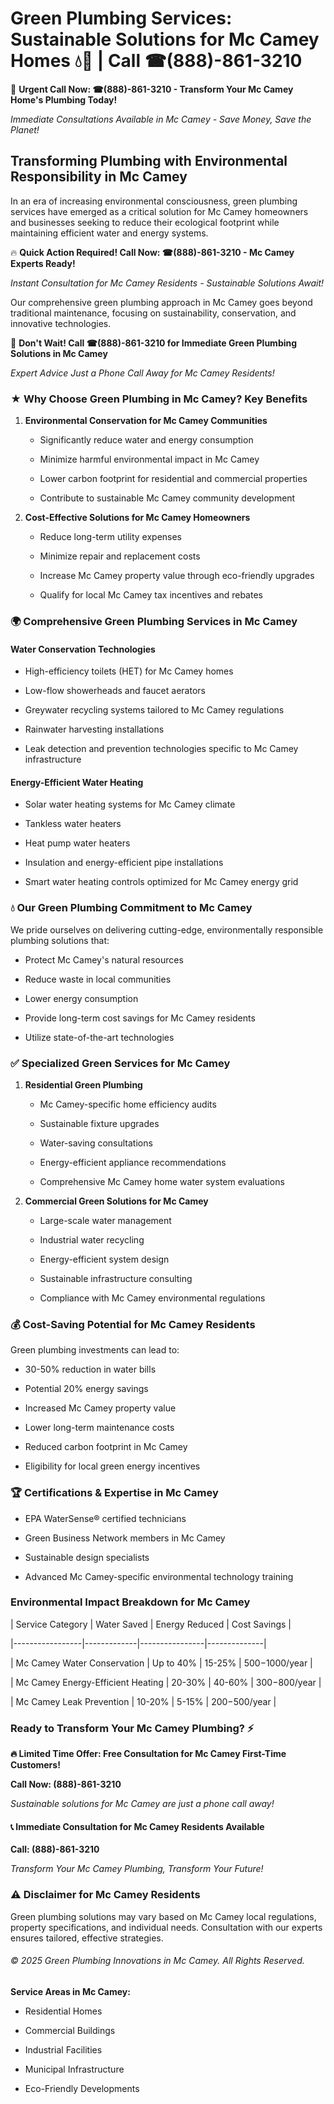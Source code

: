 # Green Plumbing Services: Sustainable Solutions for Mc Camey Homes 💧🌿 | Call ☎(888)-861-3210

🚨 **Urgent Call Now: ☎(888)-861-3210 - Transform Your Mc Camey Home's Plumbing Today!**
*Immediate Consultations Available in Mc Camey - Save Money, Save the Planet!*

## Transforming Plumbing with Environmental Responsibility in Mc Camey

In an era of increasing environmental consciousness, green plumbing services have emerged as a critical solution for Mc Camey homeowners and businesses seeking to reduce their ecological footprint while maintaining efficient water and energy systems. 

🔥 **Quick Action Required! Call Now: ☎(888)-861-3210 - Mc Camey Experts Ready!**
*Instant Consultation for Mc Camey Residents - Sustainable Solutions Await!*

Our comprehensive green plumbing approach in Mc Camey goes beyond traditional maintenance, focusing on sustainability, conservation, and innovative technologies.

🚨 **Don't Wait! Call ☎(888)-861-3210 for Immediate Green Plumbing Solutions in Mc Camey**
*Expert Advice Just a Phone Call Away for Mc Camey Residents!*

### ★ Why Choose Green Plumbing in Mc Camey? Key Benefits

1. **Environmental Conservation for Mc Camey Communities** 
   - Significantly reduce water and energy consumption
   - Minimize harmful environmental impact in Mc Camey
   - Lower carbon footprint for residential and commercial properties
   - Contribute to sustainable Mc Camey community development

2. **Cost-Effective Solutions for Mc Camey Homeowners** 
   - Reduce long-term utility expenses
   - Minimize repair and replacement costs
   - Increase Mc Camey property value through eco-friendly upgrades
   - Qualify for local Mc Camey tax incentives and rebates

### 🌍 Comprehensive Green Plumbing Services in Mc Camey

#### Water Conservation Technologies
- High-efficiency toilets (HET) for Mc Camey homes
- Low-flow showerheads and faucet aerators
- Greywater recycling systems tailored to Mc Camey regulations
- Rainwater harvesting installations
- Leak detection and prevention technologies specific to Mc Camey infrastructure

#### Energy-Efficient Water Heating
- Solar water heating systems for Mc Camey climate
- Tankless water heaters
- Heat pump water heaters
- Insulation and energy-efficient pipe installations
- Smart water heating controls optimized for Mc Camey energy grid

### 💧 Our Green Plumbing Commitment to Mc Camey

We pride ourselves on delivering cutting-edge, environmentally responsible plumbing solutions that:
- Protect Mc Camey's natural resources
- Reduce waste in local communities
- Lower energy consumption
- Provide long-term cost savings for Mc Camey residents
- Utilize state-of-the-art technologies

### ✅ Specialized Green Services for Mc Camey

1. **Residential Green Plumbing**
   - Mc Camey-specific home efficiency audits
   - Sustainable fixture upgrades
   - Water-saving consultations
   - Energy-efficient appliance recommendations
   - Comprehensive Mc Camey home water system evaluations

2. **Commercial Green Solutions for Mc Camey**
   - Large-scale water management
   - Industrial water recycling
   - Energy-efficient system design
   - Sustainable infrastructure consulting
   - Compliance with Mc Camey environmental regulations

### 💰 Cost-Saving Potential for Mc Camey Residents

Green plumbing investments can lead to:
- 30-50% reduction in water bills
- Potential 20% energy savings
- Increased Mc Camey property value
- Lower long-term maintenance costs
- Reduced carbon footprint in Mc Camey
- Eligibility for local green energy incentives

### 🏆 Certifications & Expertise in Mc Camey

- EPA WaterSense® certified technicians
- Green Business Network members in Mc Camey
- Sustainable design specialists
- Advanced Mc Camey-specific environmental technology training

### Environmental Impact Breakdown for Mc Camey

| Service Category | Water Saved | Energy Reduced | Cost Savings |
|-----------------|-------------|----------------|--------------|
| Mc Camey Water Conservation | Up to 40% | 15-25% | $500-$1000/year |
| Mc Camey Energy-Efficient Heating | 20-30% | 40-60% | $300-$800/year |
| Mc Camey Leak Prevention | 10-20% | 5-15% | $200-$500/year |

### Ready to Transform Your Mc Camey Plumbing? ⚡

**🔥 Limited Time Offer: Free Consultation for Mc Camey First-Time Customers!**

**Call Now: (888)-861-3210**
*Sustainable solutions for Mc Camey are just a phone call away!*

#### 📞 Immediate Consultation for Mc Camey Residents Available

**Call: (888)-861-3210**
*Transform Your Mc Camey Plumbing, Transform Your Future!*

### ⚠️ Disclaimer for Mc Camey Residents

Green plumbing solutions may vary based on Mc Camey local regulations, property specifications, and individual needs. Consultation with our experts ensures tailored, effective strategies.

###### © 2025 Green Plumbing Innovations in Mc Camey. All Rights Reserved.

**Service Areas in Mc Camey:** 
- Residential Homes
- Commercial Buildings
- Industrial Facilities
- Municipal Infrastructure
- Eco-Friendly Developments
